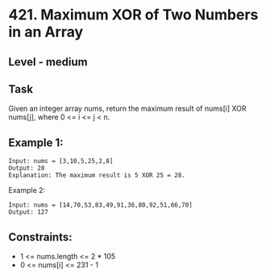 # 421. Maximum XOR of Two Numbers in an Array


## Level - medium


## Task
Given an integer array nums, return the maximum result of nums[i] XOR nums[j], where 0 <= i <= j < n.


## Example 1:
````
Input: nums = [3,10,5,25,2,8]
Output: 28
Explanation: The maximum result is 5 XOR 25 = 28.
````


Example 2:
````
Input: nums = [14,70,53,83,49,91,36,80,92,51,66,70]
Output: 127
````


## Constraints:
- 1 <= nums.length <= 2 * 105
- 0 <= nums[i] <= 231 - 1